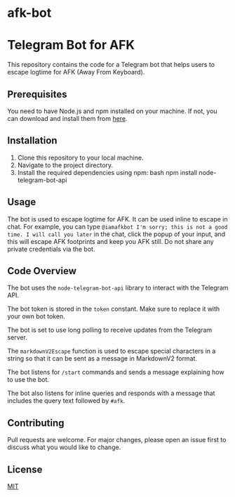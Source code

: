 # afk-bot

# Telegram Bot for AFK

This repository contains the code for a Telegram bot that helps users to escape logtime for AFK (Away From Keyboard).

## Prerequisites

You need to have Node.js and npm installed on your machine. If not, you can download and install them from [here](https://nodejs.org/en/download/).

## Installation

1. Clone this repository to your local machine.
2. Navigate to the project directory.
3. Install the required dependencies using npm:
bash npm install node-telegram-bot-api



## Usage

The bot is used to escape logtime for AFK. It can be used inline to escape in chat. For example, you can type `@iamafkbot I'm sorry; this is not a good time. I will call you later` in the chat, click the popup of your input, and this will escape AFK footprints and keep you AFK still. Do not share any private credentials via the bot.

## Code Overview

The bot uses the `node-telegram-bot-api` library to interact with the Telegram API.

The bot token is stored in the `token` constant. Make sure to replace it with your own bot token.

The bot is set to use long polling to receive updates from the Telegram server.

The `markdownV2Escape` function is used to escape special characters in a string so that it can be sent as a message in MarkdownV2 format.

The bot listens for `/start` commands and sends a message explaining how to use the bot.

The bot also listens for inline queries and responds with a message that includes the query text followed by `#afk`.

## Contributing

Pull requests are welcome. For major changes, please open an issue first to discuss what you would like to change.

## License

[MIT](https://choosealicense.com/licenses/mit/)
